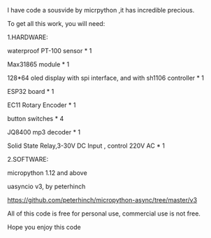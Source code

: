 
I have code a sousvide by micrpython ,it has incredible precious.

To get all this work, you will need:

1.HARDWARE:

waterproof  PT-100 sensor * 1

Max31865 module * 1

128*64 oled display with spi interface, and with sh1106 controller * 1

ESP32 board * 1

EC11 Rotary Encoder * 1

button switches * 4

JQ8400 mp3 decoder * 1

Solid State Relay,3-30V DC Input , control 220V AC  * 1

2.SOFTWARE:

micropython 1.12 and above

uasyncio v3, by peterhinch

https://github.com/peterhinch/micropython-async/tree/master/v3

All of this code is free for personal use, commercial use is not free.

Hope you enjoy this code
